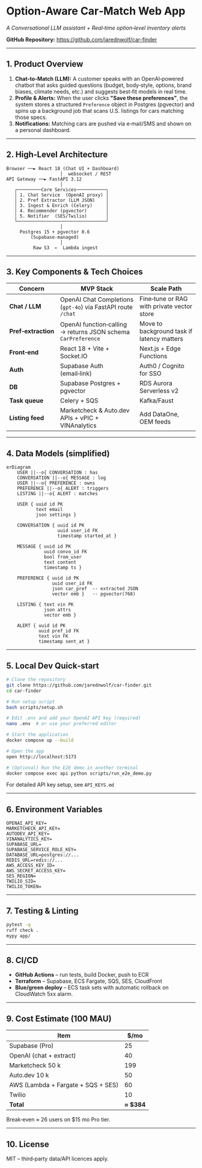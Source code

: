 # Option‑Aware Car‑Match Web App  
_A Conversational LLM assistant + Real‑time option‑level inventory alerts_

**GitHub Repository:** https://github.com/jarednwolf/car-finder

---

## 1. Product Overview

1. **Chat‑to‑Match (LLM):** A customer speaks with an OpenAI‑powered chatbot that asks guided questions (budget, body‑style, options, brand biases, climate needs, etc.) and suggests best‑fit models in real time.  
2. **Profile & Alerts:** When the user clicks **"Save these preferences"**, the system stores a structured `Preference` object in Postgres (pgvector) and spins up a background job that scans U.S. listings for cars matching those specs.  
3. **Notifications:** Matching cars are pushed via e‑mail/SMS and shown on a personal dashboard.

---

## 2. High‑Level Architecture

```
Browser ──► React 18 (Chat UI + Dashboard)
                    │  websocket / REST
API Gateway ──► FastAPI 3.12
                    │
   ┌─────────Core Services───────────┐
   │ 1. Chat Service  (OpenAI proxy) │
   │ 2. Pref Extractor (LLM JSON)    │
   │ 3. Ingest & Enrich (Celery)     │
   │ 4. Recommender (pgvector)       │
   │ 5. Notifier  (SES/Twilio)       │
   └─────────────────────────────────┘
                    │
     Postgres 15 + pgvector 0.6
         (Supabase-managed)
                    │
          Raw S3  ←  Lambda ingest
```

---

## 3. Key Components & Tech Choices

| Concern | MVP Stack | Scale Path |
|---------|-----------|-----------|
| **Chat / LLM** | OpenAI Chat Completions (`gpt-4o`) via FastAPI route `/chat` | Fine‑tune or RAG with private vector store |
| **Pref‑extraction** | OpenAI function‑calling → returns JSON schema `CarPreference` | Move to background task if latency matters |
| **Front‑end** | React 18 + Vite + Socket.IO | Next.js + Edge Functions |
| **Auth** | Supabase Auth (email‑link) | Auth0 / Cognito for SSO |
| **DB** | Supabase Postgres + pgvector | RDS Aurora Serverless v2 |
| **Task queue** | Celery + SQS | Kafka/Faust |
| **Listing feed** | Marketcheck & Auto.dev APIs + vPIC + VINAnalytics | Add DataOne, OEM feeds |

---

## 4. Data Models (simplified)

```mermaid
erDiagram
    USER ||--o{ CONVERSATION : has
    CONVERSATION ||--o{ MESSAGE : log
    USER ||--o{ PREFERENCE : owns
    PREFERENCE ||--o{ ALERT : triggers
    LISTING ||--o{ ALERT : matches

    USER { uuid id PK
           text email
           json settings }

    CONVERSATION { uuid id PK
                   uuid user_id FK
                   timestamp started_at }

    MESSAGE { uuid id PK
              uuid convo_id FK
              bool from_user
              text content
              timestamp ts }

    PREFERENCE { uuid id PK
                 uuid user_id FK
                 json car_pref  -- extracted JSON
                 vector emb }   -- pgvector(768)

    LISTING { text vin PK
              json attrs
              vector emb }

    ALERT { uuid id PK
            uuid pref_id FK
            text vin FK
            timestamp sent_at }
```

---

## 5. Local Dev Quick‑start

```bash
# Clone the repository
git clone https://github.com/jarednwolf/car-finder.git
cd car-finder

# Run setup script
bash scripts/setup.sh

# Edit .env and add your OpenAI API key (required)
nano .env  # or use your preferred editor

# Start the application
docker compose up --build

# Open the app
open http://localhost:5173

# (Optional) Run the E2E demo in another terminal
docker compose exec api python scripts/run_e2e_demo.py
```

For detailed API key setup, see `API_KEYS.md`

---

## 6. Environment Variables

```
OPENAI_API_KEY=
MARKETCHECK_API_KEY=
AUTODEV_API_KEY=
VINANALYTICS_KEY=
SUPABASE_URL=
SUPABASE_SERVICE_ROLE_KEY=
DATABASE_URL=postgres://...
REDIS_URL=redis://...
AWS_ACCESS_KEY_ID=
AWS_SECRET_ACCESS_KEY=
SES_REGION=
TWILIO_SID=
TWILIO_TOKEN=
```

---

## 7. Testing & Linting

```bash
pytest -q
ruff check .
mypy app/
```

---

## 8. CI/CD

* **GitHub Actions** – run tests, build Docker, push to ECR  
* **Terraform** – Supabase, ECS Fargate, SQS, SES, CloudFront  
* **Blue/green deploy** – ECS task sets with automatic rollback on CloudWatch 5xx alarm.

---

## 9. Cost Estimate (100 MAU)

| Item | $/mo |
|------|------|
| Supabase (Pro) | 25 |
| OpenAI (chat + extract) | 40 |
| Marketcheck 50 k | 199 |
| Auto.dev 10 k | 50 |
| AWS (Lambda + Fargate + SQS + SES) | 60 |
| Twilio | 10 |
| **Total** | **≈ $384** |

Break‑even ≈ 26 users on $15 mo Pro tier.

---

## 10. License

MIT – third‑party data/API licences apply. 